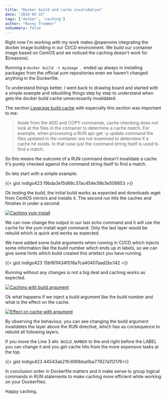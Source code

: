 ```yaml
---
title: "Docker build and cache invalidation"
date: "2019-05-15"
tags: ['docker', 'caching']
author: "Ronny Trommer"
noSummary: false
---
```


Right now I'm working with my work mates @opennms integrating the docker image building in our CI/CD environment.
We build our container image based on CentOS and we noticed the caching doesn't work for ${reasons}.

Running a `docker build -t myimage .` ended up always in installing packages from the official yum repositories even we haven't changed anything in the Dockerfile.

To understand things better, I went back to drawing board and started with a simple example and rebuilding things step by step to understand when gets the docker build cache unnecessarily invalidated.

The section [Leverage build cache](https://docs.docker.com/develop/develop-images/dockerfile_best-practices/#leverage-build-cache) with especially this section was important to me:

> Aside from the ADD and COPY commands, cache checking does not look at the files in the container to determine a cache match. For example, when processing a RUN apt-get -y update command the files updated in the container are not examined to determine if a cache hit exists. In that case just the command string itself is used to find a match.

So this means the outcome of a RUN command doesn't invalidate a cache it's purely checked against the command string itself to find a match.

So lets start with a simple example:

{{< gist indigo423 f9bda3e15d68c37ac454e39b3e508853 >}}

Ok testing the build, the initial build works as expected and downloads wget from CentOS mirrors and installs it.
The second run hits the caches and finishes in under a second.

[![Caching yum install](https://asciinema.org/a/246322.svg)](https://asciinema.org/a/246322)

We can now change the output in our last echo command and it will use the cache for the yum install wget command. Only the last layer would be rebuild which is quick and works as expected.

We have added some build arguments when running in CI/CD which injects some information like the build number which ends up in labels, so we can give some hints which build created this artefact you have running.

{{< gist indigo423 15bf81f434f518a7ca40407aad2bc142 >}}

Running without any changes is not a big deal and caching works as expected.

[![Caching with build argument](https://asciinema.org/a/246332.svg)](https://asciinema.org/a/246332)

Ok what happens if we inject a build argument like the build number and what is the effect on the cache.

[![Effect on cache with argument](https://asciinema.org/a/246353.svg)](https://asciinema.org/a/246353)

By observing the behaviour, you can see changing the build argument invalidates the layer above the RUN directive, which has as consequence to rebuild all following layers. 

If you move the Line 3 `ARG BUILD_NUMBER` to the end right before the LABEL you can change it and you get cache hits from the more expensive tasks at the top.

{{< gist indigo423 44543ab21fc690bba0ba77827a112176>}}

In conclusion order in Dockerfile matters and it make sense to group logical commands in RUN statements to make caching more efficient while working on your Dockerfiles.

Happy caching.














